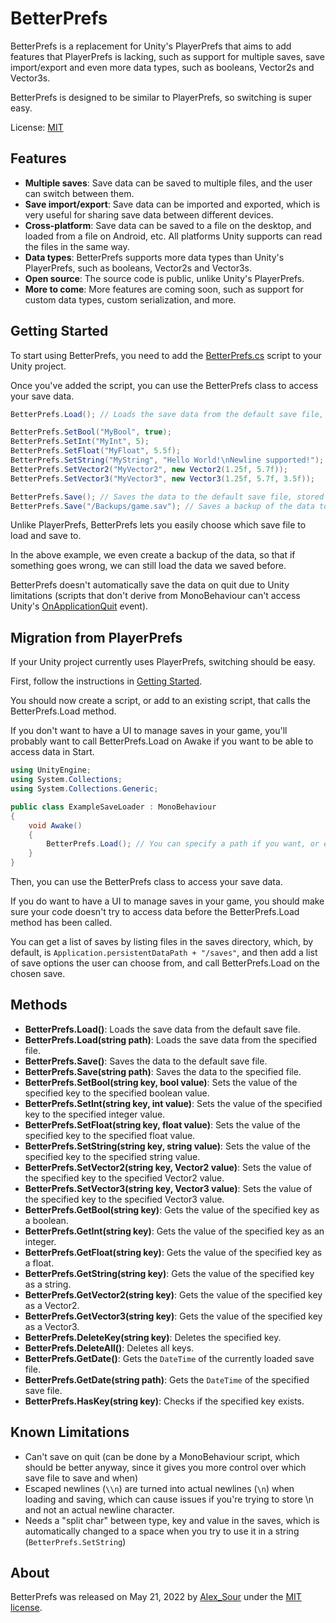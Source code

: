 # BetterPrefs

BetterPrefs is a replacement for Unity's PlayerPrefs that aims to add features that PlayerPrefs is lacking, such as support for multiple saves, save import/export and even more data types, such as booleans, Vector2s and Vector3s.

BetterPrefs is designed to be similar to PlayerPrefs, so switching is super easy.

License: [MIT](https://opensource.org/licenses/MIT)

## Features

- **Multiple saves**: Save data can be saved to multiple files, and the user can switch between them.
- **Save import/export**: Save data can be imported and exported, which is very useful for sharing save data between different devices.
- **Cross-platform**: Save data can be saved to a file on the desktop, and loaded from a file on Android, etc. All platforms Unity supports can read the files in the same way.
- **Data types**: BetterPrefs supports more data types than Unity's PlayerPrefs, such as booleans, Vector2s and Vector3s.
- **Open source**: The source code is public, unlike Unity's PlayerPrefs.
- **More to come**: More features are coming soon, such as support for custom data types, custom serialization, and more.

## Getting Started

To start using BetterPrefs, you need to add the [BetterPrefs.cs](https://github.com/Carroted/BetterPrefs/blob/master/BetterPrefs.cs) script to your Unity project.

Once you've added the script, you can use the BetterPrefs class to access your save data.

```csharp
BetterPrefs.Load(); // Loads the save data from the default save file, stored in Application.persistentDataPath + "/saves/game.sav" (can be changed in the script)

BetterPrefs.SetBool("MyBool", true);
BetterPrefs.SetInt("MyInt", 5);
BetterPrefs.SetFloat("MyFloat", 5.5f);
BetterPrefs.SetString("MyString", "Hello World!\nNewline supported!");
BetterPrefs.SetVector2("MyVector2", new Vector2(1.25f, 5.7f));
BetterPrefs.SetVector3("MyVector3", new Vector3(1.25f, 5.7f, 3.5f));

BetterPrefs.Save(); // Saves the data to the default save file, stored in Application.persistentDataPath + "/saves/game.sav" (can be changed in the script)
BetterPrefs.Save("/Backups/game.sav"); // Saves a backup of the data to the file "/Backups/game.sav"
```

Unlike PlayerPrefs, BetterPrefs lets you easily choose which save file to load and save to.

In the above example, we even create a backup of the data, so that if something goes wrong, we can still load the data we saved before.

BetterPrefs doesn't automatically save the data on quit due to Unity limitations (scripts that don't derive from MonoBehaviour can't access Unity's [OnApplicationQuit](https://docs.unity3d.com/ScriptReference/MonoBehaviour.OnApplicationQuit.html) event).

## Migration from PlayerPrefs

If your Unity project currently uses PlayerPrefs, switching should be easy.

First, follow the instructions in [Getting Started](#getting-started).

You should now create a script, or add to an existing script, that calls the BetterPrefs.Load method.

If you don't want to have a UI to manage saves in your game, you'll probably want to call BetterPrefs.Load on Awake if you want to be able to access data in Start.

```csharp
using UnityEngine;
using System.Collections;
using System.Collections.Generic;

public class ExampleSaveLoader : MonoBehaviour
{
    void Awake()
    {
        BetterPrefs.Load(); // You can specify a path if you want, or even c
    }
}
```

Then, you can use the BetterPrefs class to access your save data.

If you do want to have a UI to manage saves in your game, you should make sure your code doesn't try to access data before the BetterPrefs.Load method has been called.

You can get a list of saves by listing files in the saves directory, which, by default, is `Application.persistentDataPath + "/saves"`, and then add a list of save options the user can choose from, and call BetterPrefs.Load on the chosen save.

## Methods

- **BetterPrefs.Load()**: Loads the save data from the default save file.
- **BetterPrefs.Load(string path)**: Loads the save data from the specified file.
- **BetterPrefs.Save()**: Saves the data to the default save file.
- **BetterPrefs.Save(string path)**: Saves the data to the specified file.
- **BetterPrefs.SetBool(string key, bool value)**: Sets the value of the specified key to the specified boolean value.
- **BetterPrefs.SetInt(string key, int value)**: Sets the value of the specified key to the specified integer value.
- **BetterPrefs.SetFloat(string key, float value)**: Sets the value of the specified key to the specified float value.
- **BetterPrefs.SetString(string key, string value)**: Sets the value of the specified key to the specified string value.
- **BetterPrefs.SetVector2(string key, Vector2 value)**: Sets the value of the specified key to the specified Vector2 value.
- **BetterPrefs.SetVector3(string key, Vector3 value)**: Sets the value of the specified key to the specified Vector3 value.
- **BetterPrefs.GetBool(string key)**: Gets the value of the specified key as a boolean.
- **BetterPrefs.GetInt(string key)**: Gets the value of the specified key as an integer.
- **BetterPrefs.GetFloat(string key)**: Gets the value of the specified key as a float.
- **BetterPrefs.GetString(string key)**: Gets the value of the specified key as a string.
- **BetterPrefs.GetVector2(string key)**: Gets the value of the specified key as a Vector2.
- **BetterPrefs.GetVector3(string key)**: Gets the value of the specified key as a Vector3.
- **BetterPrefs.DeleteKey(string key)**: Deletes the specified key.
- **BetterPrefs.DeleteAll()**: Deletes all keys.
- **BetterPrefs.GetDate()**: Gets the `DateTime` of the currently loaded save file.
- **BetterPrefs.GetDate(string path)**: Gets the `DateTime` of the specified save file.
- **BetterPrefs.HasKey(string key)**: Checks if the specified key exists.

## Known Limitations

- Can't save on quit (can be done by a MonoBehaviour script, which should be better anyway, since it gives you more control over which save file to save and when)
- Escaped newlines (`\\n`) are turned into actual newlines (`\n`) when loading and saving, which can cause issues if you're trying to store \n and not an actual newline character.
- Needs a "split char" between type, key and value in the saves, which is automatically changed to a space when you try to use it in a string (`BetterPrefs.SetString`)

## About

BetterPrefs was released on May 21, 2022 by [Alex_Sour](https://github.com/Alex-Sour) under the [MIT license](https://opensource.org/licenses/MIT).
